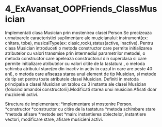 # 4_ExAvansat_OOPFriends_ClassMusician


Implementati clasa Musician prin mostenirea clasei Person.Se precizeaza urmatoarele caracteristici suplimentare
ale muzicianului: instrument(ex: chitara, tobe), musicalType(ex: clasic,rock),status(active, inactive).
Pentru clasa Musician introduceti o metoda constructor care permite initializarea atributelor cu valori transmise
prin intermediul parametrilor metodei, o metoda constructor care apeleaza constructorul din superclasa si care
permite initializare atributelor cu valori citite de la tastatura , o metoda schimba atributul stare(ex din
inactiv in activ in cazul in care are peste 40 ani), o metoda care afiseaza starea unui element de tip Musician,
 si metode de tip set pentru toate atributele clasei Musician.
Definiti in metoda principala a clasei Musician un tablou cu 3 instante ale clasei Musician (folosind amandoi
constructorii).Modificati starea unui musician.Afisati doar muzicienii activi.
   
   Structura de implementare:
   *implementare si mostenire Person.
   *constructor
   *constructor cu citire de la tastatura
   *metoda schimbare stare
    *metoda afisare
    *metode set
    *main: instantierea obiectelor, instantiere vectori, modificare stare,  afisare musicieni activi.
